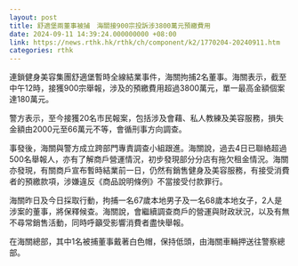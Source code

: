 ```yaml
---
layout: post
title: 舒適堡兩董事被捕　海關接900宗投訴涉3800萬元預繳費用
date: 2024-09-11 14:39:24.000000000 +08:00
link: https://news.rthk.hk/rthk/ch/component/k2/1770204-20240911.htm
categories: rthk
---
```


連鎖健身美容集團舒適堡暫時全線結業事件，海關拘捕2名董事。海關表示，截至中午12時，接獲900宗舉報，涉及的預繳費用超過3800萬元，單一最高金額個案達180萬元。

警方表示，至今接獲20名市民報案，包括涉及會藉、私人教練及美容服務，損失金額由2000元至66萬元不等，會循刑事方向調查。

事發後，海關與警方成立跨部門專責調查小組跟進。海關說，過去4日已聯絡超過500名舉報人，亦有了解商戶營運情況，初步發現部分分店有拖欠租金情況。海關亦發現，有關商戶宣布暫時結業前一日，仍然有銷售健身及美容服務，有接受消費者的預繳款項，涉嫌違反《商品說明條例》不當接受付款罪行。

海關昨日及今日採取行動，拘捕一名67歲本地男子及一名68歲本地女子，2人是涉案的董事，將保釋候查。海關說，會繼續調查商戶的營運與財政狀況，以及有無不尋常銷售活動，同時呼籲受影響消費者盡快舉報。

在海關總部，其中1名被捕董事戴著白色帽，保持低頭，由海關車輛押送往警察總部。
